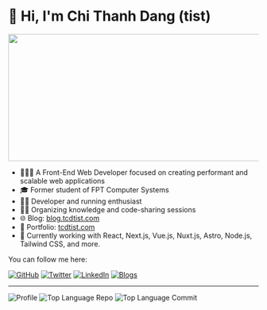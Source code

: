 # 👋 Hi, I'm Chi Thanh Dang (tist)

<img align="center" width="512" height="256" src="https://tcdtist.com/assets/images/about.svg">

<br/>

- 👨🏻‍💻 A Front-End Web Developer focused on creating performant and scalable web applications
- 🎓 Former student of FPT Computer Systems
- 🏃‍♂️ Developer and running enthusiast
- 🧑‍💻 Organizing knowledge and code-sharing sessions
- 🌐 Blog: [blog.tcdtist.com](https://blog.tcdtist.com/)
- 💼 Portfolio: [tcdtist.com](https://tcdtist.com/)
- 📍 Currently working with React, Next.js, Vue.js, Nuxt.js, Astro, Node.js, Tailwind CSS, and more.

You can follow me here:

[![GitHub](https://img.shields.io/badge/dynamic/json?url=https%3A%2F%2Fapi.swo.moe%2Fstats%2Fgithub%2Ftcdtist&query=count&color=181717&label=GitHub&labelColor=282c34&logo=github&suffix=+follows&cacheSeconds=3600)](https://404.li/github)
[![Twitter](https://img.shields.io/badge/Twitter-@tcdtist-1DA1F2?style=flat-square&logo=twitter&logoColor=white)](https://twitter.com/tcdtist)
[![LinkedIn](https://img.shields.io/badge/LinkedIn-tcdtist-blue?style=flat-square&logo=linkedin&logoColor=white)](https://linkedin.com/in/tcdtist)
[![Blogs](https://komarev.com/ghpvc/?username=tcdtist&color=blue&style=flat-square&label=Blog)](https://blog.tcdtist.com/)

---

![Profile](http://github-profile-summary-cards.vercel.app/api/cards/profile-details?username=tcdtist&theme=solarized)
![Top Language Repo](http://github-profile-summary-cards.vercel.app/api/cards/repos-per-language?username=tcdtist&theme=solarized)
![Top Language Commit](http://github-profile-summary-cards.vercel.app/api/cards/most-commit-language?username=tcdtist&theme=solarized)

